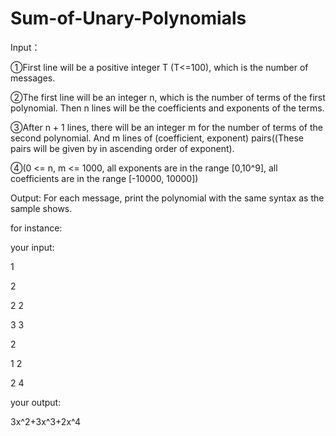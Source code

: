 # Sum-of-Unary-Polynomials
Input：

①First line will be a positive integer T (T<=100), which is the number of messages.

②The first line will be an integer n, which is the number of terms of the first polynomial. Then n lines will be the coefficients and exponents of the terms.

③After n + 1 lines, there will be an integer m for the number of terms of the second polynomial. And m lines of (coefficient, exponent) pairs((These pairs will be given by in ascending order of exponent).

④(0 <= n, m <= 1000, all exponents are in the range [0,10^9], all coefficients are in the range [-10000, 10000])

Output: For each message, print the polynomial with the same syntax as the sample shows.

for instance:

your input:

1

2

2 2

3 3

2

1 2

2 4


your output:

3x^2+3x^3+2x^4
